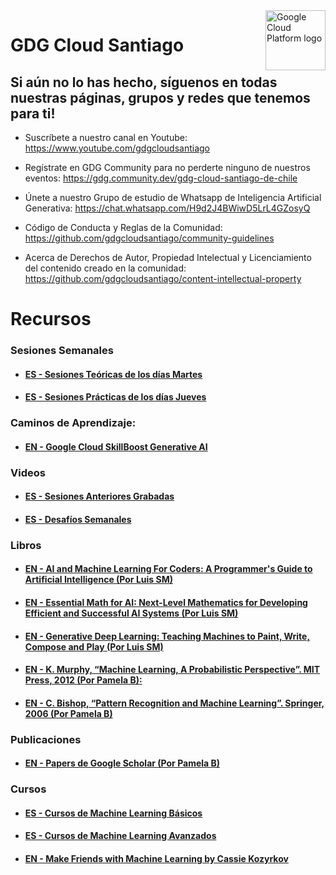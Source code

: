 <img src="https://avatars1.githubusercontent.com/u/48249676?s=200&v=4" alt="Google Cloud Platform logo" title="Google Cloud Platform" align="right" height="96" width="96"/>

# GDG Cloud Santiago

## Si aún no lo has hecho, síguenos en todas nuestras páginas, grupos y redes que tenemos para ti!

- Suscríbete a nuestro canal en Youtube: https://www.youtube.com/gdgcloudsantiago
- Regístrate en GDG Community para no perderte ninguno de nuestros eventos: https://gdg.community.dev/gdg-cloud-santiago-de-chile
- Únete a nuestro Grupo de estudio de Whatsapp de Inteligencia Artificial Generativa: https://chat.whatsapp.com/H9d2J4BWiwD5LrL4GZosyQ

- Código de Conducta y Reglas de la Comunidad: https://github.com/gdgcloudsantiago/community-guidelines
- Acerca de Derechos de Autor, Propiedad Intelectual y Licenciamiento del contenido creado en la comunidad: https://github.com/gdgcloudsantiago/content-intellectual-property

# Recursos

### Sesiones Semanales

- #### [ES - Sesiones Teóricas de los días Martes](https://gdg.community.dev/events/details/google-gdg-cloud-santiago-de-chile-presents-todos-los-martes-ia-generativa-grupo-de-estudio-2023-06-20/)
 
- #### [ES - Sesiones Prácticas de los días Jueves](https://gdg.community.dev/events/details/google-gdg-cloud-santiago-de-chile-presents-todos-los-jueves-ia-generativa-sesiones-practicas-2023-06-22/)

### Caminos de Aprendizaje:

- #### [EN - Google Cloud SkillBoost Generative AI](https://www.cloudskillsboost.google/journeys/118)

### Videos 

- #### [ES - Sesiones Anteriores Grabadas](https://youtube.com/playlist?list=PLRS9ih_Wnxx6FtG_naDSxTXVrkfu4JAai)
- #### [ES - Desafíos Semanales](https://youtube.com/playlist?list=PLRS9ih_Wnxx6mnkWnr4b-2fShj6ddo7zN)

### Libros
- #### [EN - AI and Machine Learning For Coders: A Programmer's Guide to Artificial Intelligence (Por Luis SM)](https://amzn.eu/d/f4BtuyZ)
- #### [EN - Essential Math for AI: Next-Level Mathematics for Developing Efficient and Successful AI Systems (Por Luis SM)](https://amzn.eu/d/bbLKPVK)
- #### [EN - Generative Deep Learning: Teaching Machines to Paint, Write, Compose and Play (Por Luis SM)](https://amzn.eu/d/5FJtdQh)
- #### [EN - K. Murphy, “Machine Learning, A Probabilistic Perspective”. MIT Press, 2012 (Por Pamela B):](https://www.amazon.com/Machine-Learning-Probabilistic-Perspective-Computation/dp/0262018020)
- #### [EN - C. Bishop, “Pattern Recognition and Machine Learning”. Springer, 2006 (Por Pamela B)](https://www.amazon.com/Pattern-Recognition-Learning-Information-Statistics/dp/0387310738)

### Publicaciones

- #### [EN - Papers de Google Scholar (Por Pamela B)](https://scholar.google.com/scholar?hl=en&as_sdt=0%2C5&q=machine+learning&btnG=)

### Cursos

- #### [ES - Cursos de Machine Learning Básicos](https://developers.google.com/machine-learning?hl=es-419)
- #### [ES - Cursos de Machine Learning Avanzados](https://developers.google.com/machine-learning/advanced-courses?hl=es-419)
- #### [EN - Make Friends with Machine Learning by Cassie Kozyrkov](https://youtu.be/1vkb7BCMQd0)

